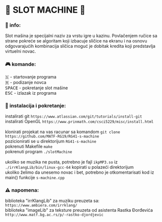 # 🎰 SLOT MACHINE 🎰

### 📝 info:
Slot mašina je specijalni naziv za vrstu igre u kazinu. Povlačenjem ručice sa strane pokreće se algoritam koji izbacuje sličice na ekranu i na osnovu odgovarajućih kombinacija sličica moguć je dobitak kredita koji predstavlja virtuelni novac.<br>

### :video_game: komande:
🇸 - startovanje programa  <br>
🇷 - podizanje novca <br>
<kbd>SPACE</kbd> - pokretanje slot mašine <br>
<kbd>ESC</kbd> - izlazak iz programa

### :wrench: instalacija i pokretanje:
instalirati git `https://www.atlassian.com/git/tutorials/install-git`<br>
instalirati OpenGL `https://www.prinmath.com/csci5229/misc/install.html`<br>
<br>
klonirati projekat na vas racunar sa komandom `git clone https://github.com/MATF-RG19/RG41-s-machine ` <br>
pozicionirati se u direktorijum `RG41-s-machine`<br>
pokrenuti Makefile `make`<br>
pokrenuti program `./slotMachine`<br>
<br>
ukoliko se muzika ne pusta, potrebno je fajl `ikpMP3.so` iz `./irrKlangLib/bin/linux-gcc-64` kopirati u polazeći direktorijum<br>
ukoliko želimo da unesemo novac i bet, potrebno je otkomentarisati kod iz main() funkcije `s-machine.cpp`

### ⚠️ napomena:
biblioteka "irrKlangLib" za muziku preuzeta sa: `https://www.ambiera.com/irrklang/`<br>
biblioteka "imageLib" za teksture preuzeta od asistenta Rastka Đorđevića `http://www.matf.bg.ac.rs/p/-rastko-djordjevic`

